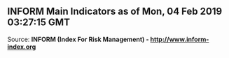 ## INFORM Main Indicators as of Mon, 04 Feb 2019 03:27:15 GMT

Source: **INFORM (Index For Risk Management) - http://www.inform-index.org**